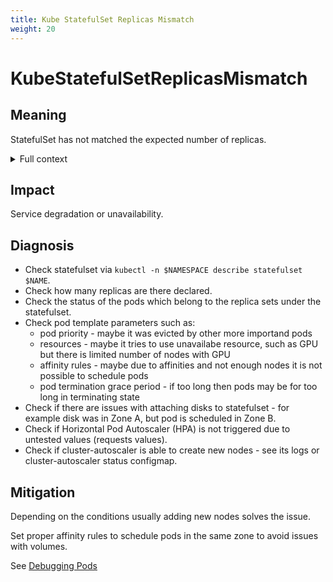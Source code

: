 ```yaml
---
title: Kube StatefulSet Replicas Mismatch
weight: 20
---
```


# KubeStatefulSetReplicasMismatch

## Meaning

StatefulSet has not matched the expected number of replicas.

<details>
<summary>Full context</summary>

Kubernetes StatefulSet resource does not have number of replicas which were
declared to be in operation.
For example statefulset is expected to have 3 replicas, but it has less than
that for a noticeable period of time.

In rare occasions there may be more replicas than it should and system did not
clean it up.
</details>

## Impact

Service degradation or unavailability.

## Diagnosis

- Check statefulset via `kubectl -n $NAMESPACE describe statefulset $NAME`.
- Check how many replicas are there declared.
- Check the status of the pods which belong to the replica sets under the
  statefulset.
- Check pod template parameters such as:
  - pod priority - maybe it was evicted by other more importand pods
  - resources - maybe it tries to use unavailabe resource, such as GPU but
    there is limited number of nodes with GPU
  - affinity rules - maybe due to affinities and not enough nodes it is
    not possible to schedule pods
  - pod termination grace period - if too long then pods may be for too long
    in terminating state
- Check if there are issues with attaching disks to statefulset - for example
  disk was in Zone A, but pod is scheduled in Zone B.
- Check if Horizontal Pod Autoscaler (HPA) is not triggered due to untested
  values (requests values).
- Check if cluster-autoscaler is able to create new nodes - see its logs or
  cluster-autoscaler status configmap.

## Mitigation

Depending on the conditions usually adding new nodes solves the issue.

Set proper affinity rules to schedule pods in the same zone to avoid issues
with volumes.

See [Debugging Pods](https://kubernetes.io/docs/tasks/debug-application-cluster/debug-application/#debugging-pods)
